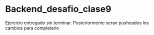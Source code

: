 # Backend_desafio_clase9

Ejercicio entregado sin terminar. Posteriormente seran pusheados los cambios para completarlo
